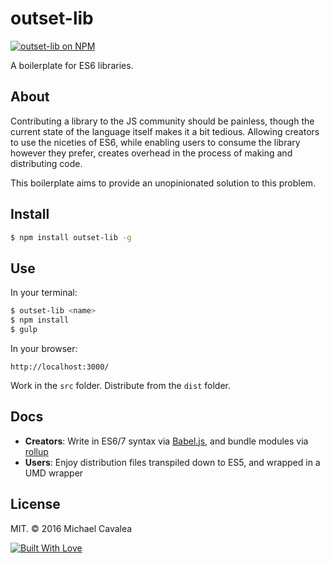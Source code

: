 # outset-lib

[![outset-lib on NPM](https://img.shields.io/npm/v/outset-lib.svg)](https://www.npmjs.com/package/outset-lib)

A boilerplate for ES6 libraries.

## About

Contributing a library to the JS community should be painless, though the current state of the language itself makes it a bit tedious. Allowing creators to use the niceties of ES6, while enabling users to consume the library however they prefer, creates overhead in the process of making and distributing code.

This boilerplate aims to provide an unopinionated solution to this problem.

## Install

```bash
$ npm install outset-lib -g
```

## Use

In your terminal:

```bash
$ outset-lib <name>
$ npm install
$ gulp
```

In your browser:

```
http://localhost:3000/
```

Work in the `src` folder. Distribute from the `dist` folder.

## Docs

* **Creators**: Write in ES6/7 syntax via [Babel.js](https://babeljs.io/), and bundle modules via [rollup](https://github.com/rollup/rollup)
* **Users**: Enjoy distribution files transpiled down to ES5, and wrapped in a UMD wrapper

## License

MIT. © 2016 Michael Cavalea

[![Built With Love](http://forthebadge.com/images/badges/built-with-love.svg)](http://forthebadge.com)
